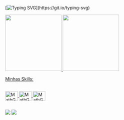 [![Typing SVG](https://readme-typing-svg.herokuapp.com?font=Fira+Code&weight=400&size=25&duration=4000&pause=1000&color=00C896&center=true&vCenter=true&random=false&width=1000&lines=Olá%2C+eu+sou+Matheus+Goes!;Estudante+de+Análise+e+Desenvolvimento+de+Sistemas.;Focado+em+Desenvolvimento+Full+Stack!;Atualmente+aprendendo+HTML%2C+CSS+e+JavaScript.)](https://git.io/typing-svg)

<div>
  <a href=https://github.com/MatheusGoesDev>
    <img height="180em" src="https://github-readme-stats.vercel.app/api?username=MatheusGoesDev&theme=tokyonight&show_icons=true">
    <img height="180em" src="https://github-readme-stats.vercel.app/api/top-langs/?username=MatheusGoesDev&layout=compact&theme=tokyonight">
</div>

Minhas Skills:

<div style="display=inline-block">
  <br>
  <img align="center" alt="MathG-HTML" height="30" width="40" src="https://cdn.jsdelivr.net/gh/devicons/devicon@latest/icons/html5/html5-plain.svg">
  <img align="center" alt="MathG-CSS" height="30" width="40" src="https://cdn.jsdelivr.net/gh/devicons/devicon@latest/icons/css3/css3-plain.svg">
  <img align="center" alt="MathG-JavaScript" height="30" width="40" src="https://cdn.jsdelivr.net/gh/devicons/devicon@latest/icons/javascript/javascript-plain.svg">
</div>

##

<div>
  <a href="https://www.linkedin.com/in/matheus-goes-dev/"><img src="https://img.shields.io/badge/LinkedIn-0077B5?style=for-the-badge&logo=linkedin&logoColor=white" target="_blank"></a>
  <a href="mailto:matheusgoes296@gmail.com"><img src="https://img.shields.io/badge/Gmail-D14836?style=for-the-badge&logo=gmail&logoColor=white" target="_blank"></a>
</div>
